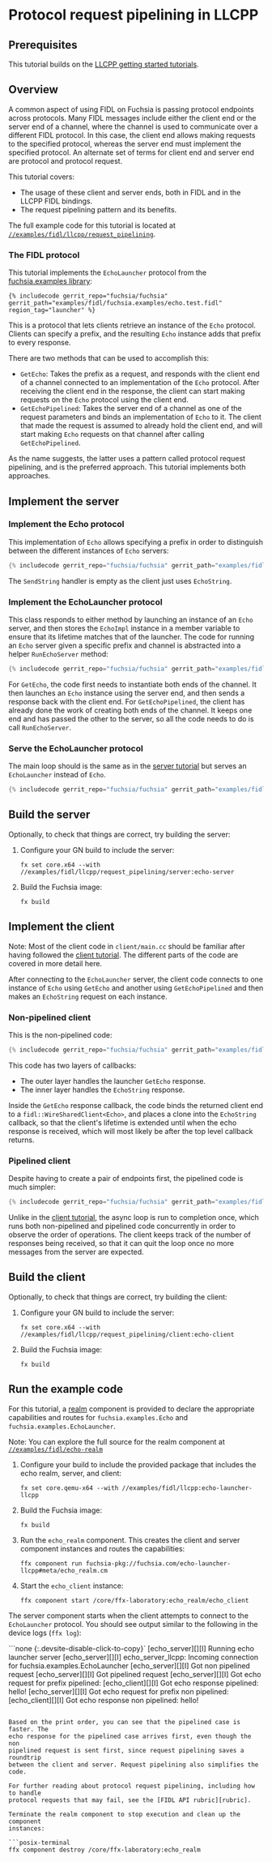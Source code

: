 # Protocol request pipelining in LLCPP

## Prerequisites

This tutorial builds on the [LLCPP getting started tutorials][overview].

## Overview

<!-- TODO(fxbug.dev/58758) <<../../common/pipelining/overview.md>> -->

A common aspect of using FIDL on Fuchsia is passing protocol endpoints across
protocols. Many FIDL messages include either the client end or the server end of
a channel, where the channel is used to communicate over a different FIDL
protocol. In this case, the client end allows making requests to the specified
protocol, whereas the server end must implement the specified protocol. An
alternate set of terms for client end and server end are protocol and protocol
request.

This tutorial covers:

* The usage of these client and server ends, both in FIDL and in the LLCPP
  FIDL bindings.
* The request pipelining pattern and its benefits.

The full example code for this tutorial is located at
[`//examples/fidl/llcpp/request_pipelining`][src].

### The FIDL protocol

<!-- TODO(fxbug.dev/58758) <<../../common/pipelining/launcher.md>> -->

This tutorial implements the `EchoLauncher` protocol from the
[fuchsia.examples library][examples-fidl]:

```fidl
{% includecode gerrit_repo="fuchsia/fuchsia" gerrit_path="examples/fidl/fuchsia.examples/echo.test.fidl" region_tag="launcher" %}
```

This is a protocol that lets clients retrieve an instance of the `Echo`
protocol. Clients can specify a prefix, and the resulting `Echo` instance
adds that prefix to every response.

There are two methods that can be used to accomplish this:

* `GetEcho`: Takes the prefix as a request, and responds with the client end of
  a channel connected to an implementation of the `Echo` protocol. After
  receiving the client end in the response, the client can start making requests
  on the `Echo` protocol using the client end.
* `GetEchoPipelined`: Takes the server end of a channel as one of the request
  parameters and binds an implementation of `Echo` to it. The client that
  made the request is assumed to already hold the client end, and will
  start making `Echo` requests on that channel after calling `GetEchoPipelined`.

As the name suggests, the latter uses a pattern called protocol request
pipelining, and is the preferred approach. This tutorial implements both
approaches.

## Implement the server

### Implement the Echo protocol

This implementation of `Echo` allows specifying a prefix in order to
distinguish between the different instances of `Echo` servers:

```cpp
{% includecode gerrit_repo="fuchsia/fuchsia" gerrit_path="examples/fidl/llcpp/request_pipelining/server/main.cc" region_tag="echo-impl" %}
```

The `SendString` handler is empty as the client just uses `EchoString`.

### Implement the EchoLauncher protocol

This class responds to either method by launching an instance of an `Echo`
server, and then stores the `EchoImpl` instance in a member variable to ensure
that its lifetime matches that of the launcher. The code for running an `Echo`
server given a specific prefix and channel is abstracted into a helper
`RunEchoServer` method:

```cpp
{% includecode gerrit_repo="fuchsia/fuchsia" gerrit_path="examples/fidl/llcpp/request_pipelining/server/main.cc" region_tag="launcher-impl" %}
```

For `GetEcho`, the code first needs to instantiate both ends of the channel. It
then launches an `Echo` instance using the server end, and then sends a response
back with the client end. For `GetEchoPipelined`, the client has already done
the work of creating both ends of the channel. It keeps one end and has passed
the other to the server, so all the code needs to do is call `RunEchoServer`.

### Serve the EchoLauncher protocol

The main loop should is the same as in the
[server tutorial][server-tut-main] but serves an `EchoLauncher` instead of `Echo`.

```cpp
{% includecode gerrit_repo="fuchsia/fuchsia" gerrit_path="examples/fidl/llcpp/request_pipelining/server/main.cc" region_tag="main" %}
```

## Build the server

Optionally, to check that things are correct, try building the server:

1. Configure your GN build to include the server:

   ```posix-terminal
   fx set core.x64 --with //examples/fidl/llcpp/request_pipelining/server:echo-server
   ```
2. Build the Fuchsia image:

   ```posix-terminal
   fx build
   ```

## Implement the client

Note: Most of the client code in `client/main.cc` should be familiar after
having followed the [client tutorial][client-tut]. The different parts of the
code are covered in more detail here.

After connecting to the `EchoLauncher` server, the client
code connects to one instance of `Echo` using `GetEcho` and another using
`GetEchoPipelined` and then makes an `EchoString` request on each instance.

### Non-pipelined client

This is the non-pipelined code:

```cpp
{% includecode gerrit_repo="fuchsia/fuchsia" gerrit_path="examples/fidl/llcpp/request_pipelining/client/main.cc" region_tag="main" highlight="11,12,13,14,15,16,17,18,19,20,21,22,23,24,25,26,27,28,29,30,31,32,33" %}
```

This code has two layers of callbacks:

* The outer layer handles the launcher `GetEcho` response.
* The inner layer handles the `EchoString` response.

Inside the `GetEcho` response callback, the code binds the returned client end
to a `fidl::WireSharedClient<Echo>`, and places a clone into the `EchoString`
callback, so that the client's lifetime is extended until when the echo response
is received, which will most likely be after the top level callback returns.

### Pipelined client

Despite having to create a pair of endpoints first, the pipelined code is much
simpler:

```cpp
{% includecode gerrit_repo="fuchsia/fuchsia" gerrit_path="examples/fidl/llcpp/request_pipelining/client/main.cc" region_tag="main" highlight="35,36,37,38,39,40,41,42,43,44,45,46,47,48,49,50,51" %}
```

Unlike in the [client tutorial][client-tut], the async loop is run to completion
once, which runs both non-pipelined and pipelined code concurrently in order to
observe the order of operations. The client keeps track of the number of
responses being received, so that it can quit the loop once no more messages
from the server are expected.

## Build the client

Optionally, to check that things are correct, try building the client:

1. Configure your GN build to include the server:

   ```posix-terminal
   fx set core.x64 --with //examples/fidl/llcpp/request_pipelining/client:echo-client
   ```

2. Build the Fuchsia image:

   ```posix-terminal
   fx build
   ```

## Run the example code

For this tutorial, a [realm][glossary.realm] component is
provided to declare the appropriate capabilities and routes for
`fuchsia.examples.Echo` and `fuchsia.examples.EchoLauncher`.

Note: You can explore the full source for the realm component at
[`//examples/fidl/echo-realm`](/examples/fidl/echo-realm)

1. Configure your build to include the provided package that includes the
   echo realm, server, and client:

    ```posix-terminal
    fx set core.qemu-x64 --with //examples/fidl/llcpp:echo-launcher-llcpp
    ```

1. Build the Fuchsia image:

   ```posix-terminal
   fx build
   ```

1. Run the `echo_realm` component. This creates the client and server component
   instances and routes the capabilities:

    ```posix-terminal
    ffx component run fuchsia-pkg://fuchsia.com/echo-launcher-llcpp#meta/echo_realm.cm
    ```

1. Start the `echo_client` instance:

    ```posix-terminal
    ffx component start /core/ffx-laboratory:echo_realm/echo_client
    ```

The server component starts when the client attempts to connect to the
`EchoLauncher` protocol. You should see output similar to the following
in the device logs (`ffx log`):

```none {:.devsite-disable-click-to-copy}`
[echo_server][][I] Running echo launcher server
[echo_server][][I] echo_server_llcpp: Incoming connection for fuchsia.examples.EchoLauncher
[echo_server][][I] Got non pipelined request
[echo_server][][I] Got pipelined request
[echo_server][][I] Got echo request for prefix pipelined:
[echo_client][][I] Got echo response pipelined: hello!
[echo_server][][I] Got echo request for prefix non pipelined:
[echo_client][][I] Got echo response non pipelined: hello!
```

Based on the print order, you can see that the pipelined case is faster. The
echo response for the pipelined case arrives first, even though the non
pipelined request is sent first, since request pipelining saves a roundtrip
between the client and server. Request pipelining also simplifies the code.

For further reading about protocol request pipelining, including how to handle
protocol requests that may fail, see the [FIDL API rubric][rubric].

Terminate the realm component to stop execution and clean up the component
instances:

```posix-terminal
ffx component destroy /core/ffx-laboratory:echo_realm
```

<!-- xrefs -->
[glossary.realm]: glossary/README.md#realm
[src]: /examples/fidl/llcpp/request_pipelining
[server-tut]: development/languages/fidl/tutorials/llcpp/basics/server.md
[server-tut-main]: development/languages/fidl/tutorials/llcpp/basics/server.md#main
[client-tut]: development/languages/fidl/tutorials/llcpp/basics/client.md
[rubric]: development/api/fidl.md#request-pipelining
[overview]: development/languages/fidl/tutorials/llcpp/README.md
[examples-fidl]: /examples/fidl/fuchsia.examples/
